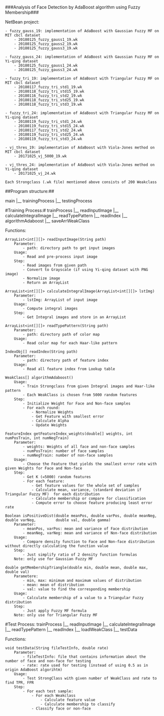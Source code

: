 ###Analysis of Face Detection by AdaBoost algorithm using Fuzzy Membership###

NetBean project:

	- fuzzy_gauss_19: implementation of AdaBoost with Gaussian Fuzzy MF on MIT cbcl dataset
		- 20180125_fuzzy_gauss1_19.wk
		- 20180125_fuzzy_gauss2_19.wk
		- 20180125_fuzzy_gauss3_19.wk

	- fuzzy_gauss_24: implementation of AdaBoost with Gaussian Fuzzy MF on Yi-qing dataset
		- 20180125_fuzzy_gauss1_24.wk
		- 20180125_fuzzy_gauss3_24.wk

	- fuzzy_tri_19: implementation of AdaBoost with Triangular Fuzzy MF on MIT cbcl dataset
		- 20180117_fuzzy_tri_std1_19.wk
		- 20180118_fuzzy_tri_std15_19.wk
		- 20180116_fuzzy_tri_std2_19.wk
		- 20180118_fuzzy_tri_std25_19.wk
		- 20180118_fuzzy_tri_std3_19.wk

	- fuzzy_tri_24: implementation of AdaBoost with Triangular Fuzzy MF on Yi-qing dataset
		- 20180119_fuzzy_tri_std1_24.wk
		- 20180119_fuzzy_tri_std15_24.wk
		- 20180117_fuzzy_tri_std2_24.wk
		- 20180119_fuzzy_tri_std25_24.wk
		- 20180119_fuzzy_tri_std3_24.wk

	- vj_thres_19: implementation of AdaBoost with Viola-Jones method on MIT cbcl dataset
		- 20171025_vj_5000_19.wk

	- vj_thres_24: implementation of AdaBoost with Viola-Jones method on Yi-qing dataset
		- 20171025_vj_24.wk

	Each Strongclass (.wk file) mentioned above consists of 200 Weakclass 

##Program structure:##

main
|__ trainingProcess
|__ testingProcess

#Training Process:#
	trainProcess
	|__ readInputImage
	|__ calculateIntegralImage
	|__ readTypePattern
	|__ readIndex
	|__ algorithmAdaboost
	|__ saveArrWeakClass

Functions:

	ArrayList<int[][]> readInputImage(String path)
		Parameter:
			- path: directory path to get input images
		Usage:
			- Read and pre-process input image
		Step:
			- Read images from given path
			- Convert to Grayscale (if using Yi-qing dataset with PNG image)
			- Normalize image
			- Return an ArrayList

	ArrayList<int[][]> calculateIntegralImage(ArrayList<int[][]> lstImg)
		Parameter:
			- lstImg: ArrayList of input image
		Usage:
			- Compute integral images
		Step:
			- Get Integral images and store in an ArrayList

	ArrayList<int[][]> readTypePattern(String path)
		Parameter:
			- path: directory path of color map
		Usage:
			- Read color map for each Haar-like pattern

	IndexObj[] readIndex(String path)
		Parameter:
			- path: directory path of feature index
		Usage:
			- Read all feature index from Lookup table

	WeakClass[] algorithmAdaboost()
		Usage:
			- Train Strongclass from given Integral images and Haar-like pattern
			- Each WeakClass is chosen from 5000 random features
		Step:
			- Initialize Weight for Face and Non-face samples
			- For each round:
				- Normalize Weights
				- Get Feature with smallest error
				- Calculate Alpha
				- Update Weights

	FeatureIndex getFeatureIndex_weights(double[] weights, int numPosTrain, int numNegTrain)
		Parameter:
			- weights: Weights of all face and non-face samples
			- numPosTrain: number of face samples
			- numNegTrain: number of non-face samples
		Usage:
			- Choose the Feature that yields the smallest error rate with given Weights for Face and Non-face
		Step:
			- Get K (=5000) random features
			- For each feature:
				- Get feature values for the whole set of samples
				- Calculate mean, variance, (standard deviation if Triangular Fuzzy MF)  for each distribution
				- Calculate membership or compare for classification
				- Compute error to choose feature producing least error rate

	Boolean isPositiveDist(double meanPos, double varPos, double meanNeg, double varNeg,         double val, double gamma)
		Parameter:
			- meanPos, varPos: mean and variance of Face distribution
			- meanNeg, varNeg: mean and variance of Non-face distribution
		Usage:
			- Compare density function to Face and Non-face distribution without directly calculating the function value
		Step:
			- Just simplify ratio of 2 density function formulas
		Note: only use for Gaussian Fuzzy MF

	double getMembershipTriangle(double min, double mean, double max, double val)
		Parametere:
			- min, max: minimum and maximum values of distribution
			- mean: mean of distribution
			- val: value to find the corresponding membership
		Usage:
			- Calculate membership of a value to a Triangular Fuzzy distribution
		Step:
			- Just apply Fuzzy MF formula
		Note: only use for Triangular Fuzzy MF

#Test Process:
	trainProcess
	|__ readInputImage
	|__ calculateIntegralImage
	|__ readTypePattern
	|__ readIndex
	|__ loadWeakClass
	|__ testData

Functions:

	void testData(String fileTestInfo, double rate)
		Parameter:
			- fileTestInfo: file that contains information about the number of face and non-face for testing
			- rate: rate used for testing (instead of using 0.5 as in origin AdaBoost algorihtm)
		Usage:
			- Test StrongClass with given number of WeakClass and rate to find TPR, FPR
		Step:
			- For each test sample:
				- For each Weakclass
					- Calculate feature value
					- Calculate membership to classify
				- Classify face or non-face













